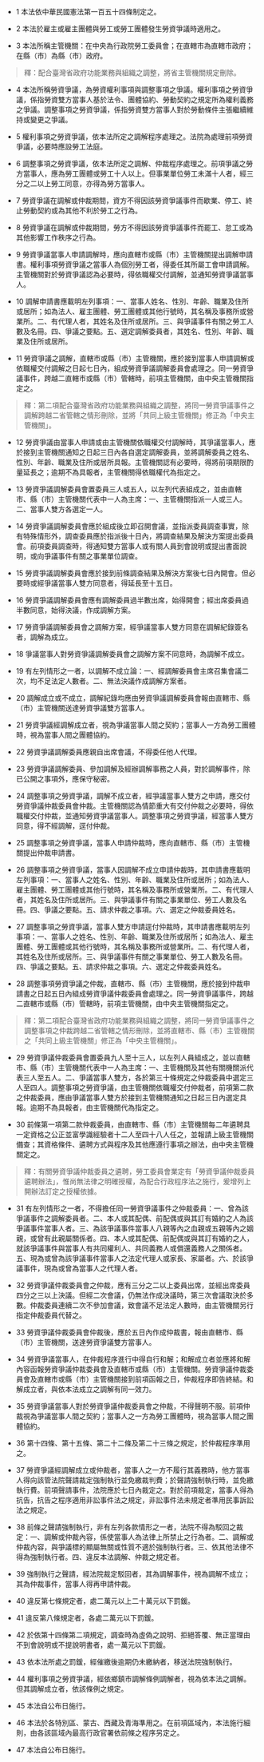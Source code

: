 * 1 本法依中華民國憲法第一百五十四條制定之。

* 2 本法於雇主或雇主團體與勞工或勞工團體發生勞資爭議時適用之。

* 3 本法所稱主管機關：在中央為行政院勞工委員會；在直轄市為直轄市政府；在縣（市）為縣（市）政府。

> 釋：配合臺灣省政府功能業務與組織之調整，將省主管機關規定刪除。

* 4 本法所稱勞資爭議，為勞資權利事項與調整事項之爭議。權利事項之勞資爭議，係指勞資雙方當事人基於法令、團體協約、勞動契約之規定所為權利義務之爭議。調整事項之勞資爭議，係指勞資雙方當事人對於勞動條件主張繼續維持或變更之爭議。

* 5 權利事項之勞資爭議，依本法所定之調解程序處理之。法院為處理前項勞資爭議，必要時應設勞工法庭。

* 6 調整事項之勞資爭議，依本法所定之調解、仲裁程序處理之。前項爭議之勞方當事人，應為勞工團體或勞工十人以上。但事業單位勞工未滿十人者，經三分之二以上勞工同意，亦得為勞方當事人。

* 7 勞資爭議在調解或仲裁期間，資方不得因該勞資爭議事件而歇業、停工、終止勞動契約或為其他不利於勞工之行為。

* 8 勞資爭議在調解或仲裁期間，勞方不得因該勞資爭議事件而罷工、怠工或為其他影響工作秩序之行為。

* 9 勞資爭議當事人申請調解時，應向直轄市或縣（市）主管機關提出調解申請書。權利事項勞資爭議之當事人為個別勞工者，得委任其所屬工會申請調解。主管機關對於勞資爭議認為必要時，得依職權交付調解，並通知勞資爭議當事人。

* 10 調解申請書應載明左列事項：一、當事人姓名、性別、年齡、職業及住所或居所；如為法人、雇主團體、勞工團體或其他行號時，其名稱及事務所或營業所。二、有代理人者，其姓名及住所或居所。三、與爭議事件有關之勞工人數及名冊。四、爭議之要點。五、選定調解委員者，其姓名、性別、年齡、職業及住所或居所。

* 11 勞資爭議之調解，直轄市或縣（市）主管機關，應於接到當事人申請調解或依職權交付調解之日起七日內，組成勞資爭議調解委員會處理之。同一勞資爭議事件，跨越二直轄市或縣（市）管轄時，前項主管機關，由中央主管機關指定之。

> 釋：第二項配合臺灣省政府功能業務與組織之調整，將同一勞資爭議事件之調解跨越二省管轄之情形刪除，並將「共同上級主管機關」修正為「中央主管機關」。

* 12 勞資爭議由當事人申請或由主管機關依職權交付調解時，其爭議當事人，應於接到主管機關通知之日起三日內各自選定調解委員，並將調解委員之姓名、性別、年齡、職業及住所或居所具報。主管機關認有必要時，得將前項期限酌量延長之；逾期不為具報者，主管機關得依職權代為指定之。

* 13 勞資爭議調解委員會置委員三人或五人，以左列代表組成之，並由直轄市、縣（市）主管機關代表中一人為主席：一、主管機關指派一人或三人。二、當事人雙方各選定一人。

* 14 勞資爭議調解委員會應於組成後立即召開會議，並指派委員調查事實，除有特殊情形外，調查委員應於指派後十日內，將調查結果及解決方案提出委員會。前項委員調查時，得通知雙方當事人或有關人員到會說明或提出書面說明，或向爭議事件有關之事業單位調查。

* 15 勞資爭議調解委員會應於接到前條調查結果及解決方案後七日內開會。但必要時或經爭議當事人雙方同意者，得延長至十五日。

* 16 勞資爭議調解委員會應有調解委員過半數出席，始得開會；經出席委員過半數同意，始得決議，作成調解方案。

* 17 勞資爭議調解委員會之調解方案，經爭議當事人雙方同意在調解紀錄簽名者，調解為成立。

* 18 爭議當事人對勞資爭議調解委員會之調解方案不同意時，為調解不成立。

* 19 有左列情形之一者，以調解不成立論：一、經調解委員會主席召集會議二次，均不足法定人數者。二、無法決議作成調解方案者。

* 20 調解成立或不成立，調解紀錄均應由勞資爭議調解委員會報由直轄市、縣（市）主管機關送達勞資爭議雙方當事人。

* 21 勞資爭議經調解成立者，視為爭議當事人間之契約；當事人一方為勞工團體時，視為當事人間之團體協約。

* 22 勞資爭議調解委員應親自出席會議，不得委任他人代理。

* 23 勞資爭議調解委員、參加調解及經辦調解事務之人員，對於調解事件，除已公開之事項外，應保守秘密。

* 24 調整事項之勞資爭議，調解不成立者，經爭議當事人雙方之申請，應交付勞資爭議仲裁委員會仲裁。主管機關認為情節重大有交付仲裁之必要時，得依職權交付仲裁，並通知勞資爭議當事人。調整事項之勞資爭議，經當事人雙方同意，得不經調解，逕付仲裁。

* 25 調整事項之勞資爭議，當事人申請仲裁時，應向直轄市、縣（市）主管機關提出仲裁申請書。

* 26 調整事項之勞資爭議，當事人因調解不成立申請仲裁時，其申請書應載明左列事項：一、當事人之姓名、性別、年齡、職業及住所或居所；如為法人、雇主團體、勞工團體或其他行號時，其名稱及事務所或營業所。二、有代理人者，其姓名及住所或居所。三、與爭議事件有關之事業單位、勞工人數及名冊。四、爭議之要點。五、請求仲裁之事項。六、選定之仲裁委員姓名。

* 27 調整事項之勞資爭議，當事人雙方申請逕付仲裁時，其申請書應載明左列事項：一、當事人之姓名、性別、年齡、職業及住所或居所；如為法人、雇主團體、勞工團體或其他行號時，其名稱及事務所或營業所。二、有代理人者，其姓名及住所或居所。三、與爭議事件有關之事業單位、勞工人數及名冊。四、爭議之要點。五、請求仲裁之事項。六、選定之仲裁委員姓名。

* 28 調整事項勞資爭議之仲裁，直轄市、縣（市）主管機關，應於接到仲裁申請書之日起五日內組成勞資爭議仲裁委員會處理之。同一勞資爭議事件，跨越二直轄市或縣（市）管轄時，前項主管機關，由中央主管機關指定之。

> 釋：第二項配合臺灣省政府功能業務與組織之調整，將同一勞資爭議事件之調整事項之仲裁跨越二省管轄之情形刪除，並將直轄市、縣（市）主管機關之「共同上級主管機關」修正為「中央主管機關」。

* 29 勞資爭議仲裁委員會置委員九人至十三人，以左列人員組成之，並以直轄市、縣（市）主管機關代表中一人為主席：一、主管機關及其他有關機關派代表三人至五人。二、爭議當事人雙方，各於第三十條規定之仲裁委員中選定三人至四人。調整事項之勞資爭議，由主管機關依職權交付仲裁者，前項第二款之仲裁委員，應由爭議當事人雙方於接到主管機關通知之日起三日內選定具報。逾期不為具報者，由主管機關代為指定之。

* 30 前條第一項第二款仲裁委員，由直轄市、縣（市）主管機關每二年遴聘具一定資格之公正並富學識經驗者十二人至四十八人任之，並報請上級主管機關備查；其資格條件、遴聘方式與程序及其他應遵行事項之辦法，由中央主管機關定之。

> 釋：有關勞資爭議仲裁委員之遴聘，勞工委員會業定有「勞資爭議仲裁委員遴聘辦法」，惟尚無法律之明確授權，為配合行政程序法之施行，爰增列上開辦法訂定之授權依據。

* 31 有左列情形之一者，不得擔任同一勞資爭議事件之仲裁委員：一、曾為該爭議事件之調解委員者。二、本人或其配偶、前配偶或與其訂有婚約之人為該爭議事件當事人者。三、為該爭議事件當事人八親等內之血親或五親等內之姻親，或曾有此親屬關係者。四、本人或其配偶、前配偶或與其訂有婚約之人，就該爭議事件與當事人有共同權利人、共同義務人或償還義務人之關係者。五、現為或曾為該爭議事件當事人之法定代理人或家長、家屬者。六、於該爭議事件，現為或曾為當事人之代理人者。

* 32 勞資爭議仲裁委員會之仲裁，應有三分之二以上委員出席，並經出席委員四分之三以上決議。但經二次會議，仍無法作成決議時，第三次會議取決於多數。仲裁委員連續二次不參加會議，致會議不足法定人數時，由主管機關另行指定仲裁委員代替之。

* 33 勞資爭議仲裁委員會仲裁後，應於五日內作成仲裁書，報由直轄市、縣（市）主管機關，送達勞資爭議雙方當事人。

* 34 勞資爭議當事人，在仲裁程序進行中得自行和解；和解成立者並應將和解內容函報勞資爭議仲裁委員會及直轄市或縣（市）主管機關。勞資爭議仲裁委員會及直轄市或縣（市）主管機關接到前項函報之日，仲裁程序即告終結。和解成立者，與依本法成立之調解有同一效力。

* 35 勞資爭議當事人對於勞資爭議仲裁委員會之仲裁，不得聲明不服。前項仲裁視為爭議當事人間之契約；當事人之一方為勞工團體時，視為當事人間之團體協約。

* 36 第十四條、第十五條、第二十二條及第二十三條之規定，於仲裁程序準用之。

* 37 勞資爭議經調解成立或仲裁者，當事人之一方不履行其義務時，他方當事人得向該管法院聲請裁定強制執行並免繳裁判費；於聲請強制執行時，並免繳執行費。前項聲請事件，法院應於七日內裁定之。對於前項裁定，當事人得為抗告，抗告之程序適用非訟事件法之規定，非訟事件法未規定者準用民事訴訟法之規定。

* 38 前條之聲請強制執行，非有左列各款情形之一者，法院不得為駁回之裁定：一、調解或仲裁內容，係使當事人為法律上所禁止之行為者。二、調解或仲裁內容，與爭議標的顯屬無關或性質不適於強制執行者。三、依其他法律不得為強制執行者。四、違反本法調解、仲裁之規定者。

* 39 強制執行之聲請，經法院裁定駁回者，其為調解事件，視為調解不成立；其為仲裁事件，當事人得再申請仲裁。

* 40 違反第七條規定者，處二萬元以上二十萬元以下罰鍰。

* 41 違反第八條規定者，各處二萬元以下罰鍰。

* 42 於依第十四條第二項規定，調查時為虛偽之說明、拒絕答覆、無正當理由不到會說明或不提說明書者，處一萬元以下罰鍰。

* 43 依本法所處之罰鍰，經催繳後逾期仍未繳納者，移送法院強制執行。

* 44 權利事項之勞資爭議，經依鄉鎮市調解條例調解者，視為依本法之調解。但其調解成立者，依該條例之規定。

* 45 本法自公布日施行。

* 46 本法於各特別區、蒙古、西藏及青海準用之。在前項區域內，本法施行細則，由各該區域內最高行政官署依前條之程序另定之。

* 47 本法自公布日施行。

